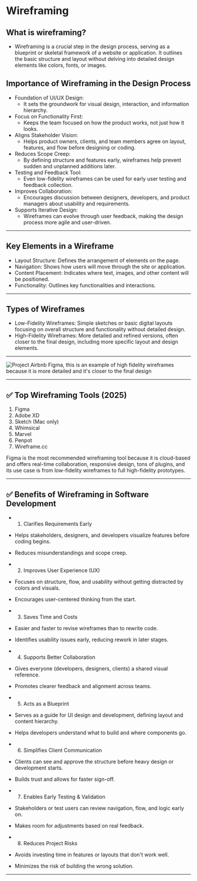 # Wireframing
## What is wireframing?
  * Wireframing is a crucial step in the design process, serving as a blueprint or skeletal framework of a website or application. It outlines the basic structure and layout without delving into detailed design elements like colors, fonts, or images.

## Importance of Wireframing in the Design Process
* Foundation of UI/UX Design:
    * It sets the groundwork for visual design, interaction, and information hierarchy.
* Focus on Functionality First:
    * Keeps the team focused on how the product works, not just how it looks.
* Aligns Stakeholder Vision:
    * Helps product owners, clients, and team members agree on layout, features, and flow before designing or coding.
* Reduces Scope Creep:
    * By defining structure and features early, wireframes help prevent sudden and unplanned additions later.
* Testing and Feedback Tool:
    * Even low-fidelity wireframes can be used for early user testing and feedback collection.
* Improves Collaboration:
    * Encourages discussion between designers, developers, and product managers about usability and requirements.
* Supports Iterative Design:
    * Wireframes can evolve through user feedback, making the design process more agile and user-driven.
___

## Key Elements in a Wireframe
  * Layout Structure: Defines the arrangement of elements on the page.
  * Navigation: Shows how users will move through the site or application.
  * Content Placement: Indicates where text, images, and other content will be positioned.
  * Functionality: Outlines key functionalities and interactions.
___

## Types of Wireframes
  * Low-Fidelity Wireframes: Simple sketches or basic digital layouts focusing on overall structure and functionality without detailed design.
  * High-Fidelity Wireframes: More detailed and refined versions, often closer to the final design, including more specific layout and design elements.  
___

![Project Airbnb Figma](https://www.figma.com/design/E2BRqdPcKkrnX6hLGPto8Z/Project-Airbnb?node-id=1-2), this is an example of high fidelity wireframes because it is more detailed and it's closer to the final design
___

## ✅ Top Wireframing Tools (2025)
 1. Figma
 2. Adobe XD 
 3. Sketch (Mac only)
 4. Whimsical
 5. Marvel
 6. Penpot
 7. Wireframe.cc

Figma is the most recommended wireframing tool because it is cloud-based and offers real-time collaboration, responsive design, tons of plugins, and its use case is from low-fidelity wireframes to full high-fidelity prototypes.
___

## ✅ Benefits of Wireframing in Software Development
* 1. Clarifies Requirements Early
 * Helps stakeholders, designers, and developers visualize features before coding begins.
 * Reduces misunderstandings and scope creep.

* 2. Improves User Experience (UX)
 * Focuses on structure, flow, and usability without getting distracted by colors and visuals.
 * Encourages user-centered thinking from the start.

* 3. Saves Time and Costs
 * Easier and faster to revise wireframes than to rewrite code.
 * Identifies usability issues early, reducing rework in later stages.

* 4. Supports Better Collaboration
 * Gives everyone (developers, designers, clients) a shared visual reference.
 * Promotes clearer feedback and alignment across teams.

* 5. Acts as a Blueprint
 * Serves as a guide for UI design and development, defining layout and content hierarchy.
 * Helps developers understand what to build and where components go.

* 6. Simplifies Client Communication
 * Clients can see and approve the structure before heavy design or development starts.
 * Builds trust and allows for faster sign-off.

* 7. Enables Early Testing & Validation
 * Stakeholders or test users can review navigation, flow, and logic early on.
 * Makes room for adjustments based on real feedback.

* 8. Reduces Project Risks
 * Avoids investing time in features or layouts that don't work well.
 * Minimizes the risk of building the wrong solution.
___



